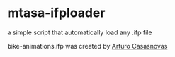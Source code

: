 # mtasa-ifploader
a simple script that automatically load any .ifp file

bike-animations.ifp was created by [Arturo Casasnovas](https://youtu.be/nIrMLM5mPkg?si=JS-egAYw2m7Iy_Xh)
